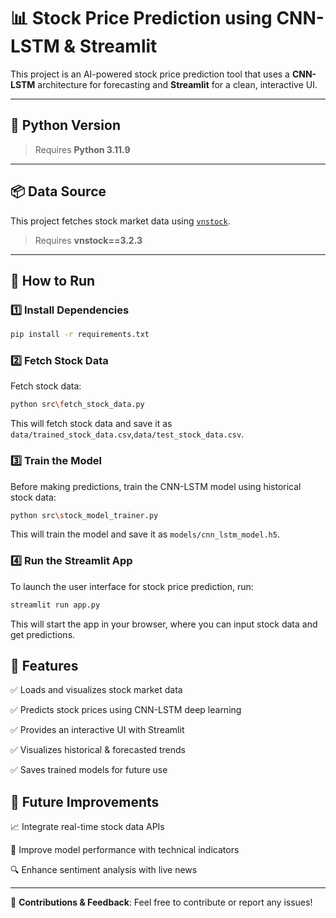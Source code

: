 # 📊 Stock Price Prediction using CNN-LSTM & Streamlit

This project is an AI-powered stock price prediction tool that uses a **CNN-LSTM** architecture for forecasting and **Streamlit** for a clean, interactive UI.

---

## 🐍 Python Version

> Requires **Python 3.11.9**

---

## 📦 Data Source

This project fetches stock market data using [`vnstock`](https://github.com/thinh-vu/vnstock).

> Requires **vnstock==3.2.3**

---

## 🚀 How to Run

### 1️⃣ Install Dependencies
```sh
pip install -r requirements.txt
```
### 2️⃣ Fetch Stock Data
Fetch stock data:
```sh
python src\fetch_stock_data.py
```
This will fetch stock data and save it as `data/trained_stock_data.csv`,`data/test_stock_data.csv`.

### 3️⃣ Train the Model
Before making predictions, train the CNN-LSTM model using historical stock data:
```sh
python src\stock_model_trainer.py
```
This will train the model and save it as `models/cnn_lstm_model.h5`.

### 4️⃣ Run the Streamlit App
To launch the user interface for stock price prediction, run:
```sh
streamlit run app.py
```
This will start the app in your browser, where you can input stock data and get predictions.

## 🧠 Features
✅ Loads and visualizes stock market data

✅ Predicts stock prices using CNN-LSTM deep learning

✅ Provides an interactive UI with Streamlit

✅ Visualizes historical & forecasted trends

✅ Saves trained models for future use

## 📌 Future Improvements
📈 Integrate real-time stock data APIs

🧪 Improve model performance with technical indicators

🔍 Enhance sentiment analysis with live news

---
🔗 **Contributions & Feedback**: Feel free to contribute or report any issues!
